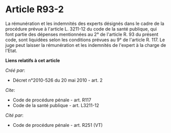 # Article R93-2

La rémunération et les indemnités des experts désignés dans le cadre de la procédure prévue à l'article L. 3211-12 du code de
la santé publique, qui font partie des dépenses mentionnées au 2° de l'article R. 93 du présent code, sont liquidées selon
les conditions prévues au 9° de l'article R. 117. Le juge peut laisser la rémunération et les indemnités de l'expert à la
charge de l'Etat.

**Liens relatifs à cet article**

_Créé par_:

  - Décret n°2010-526 du 20 mai 2010 - art. 2

_Cite_:

  - Code de procédure pénale - art. R117
  - Code de la santé publique - art. L3211-12

_Cité par_:

  - Code de procédure pénale - art. R251 (VT)
